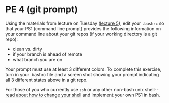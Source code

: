 PE 4 (git prompt)
==============

Using the materials from lecture on Tuesday ([lecture 5](../lectures/5_bash_terminal/bashrc_starter)), edit your `.bashrc` so that your PS1 (command line prompt) provides the following information on your command line about your git repos (if your working directory is a git repo):
- clean vs. dirty
- if your branch is ahead of remote
- what branch you are on

Your prompt must use at least 3 different colors. To complete this exercise, turn in your .bashrc file and a screen shot showing your prompt indicating all 3 different states above in a git repo.

For those of you who currently use `zsh` or any other non-bash unix shell--[read about how to change your shell](http://www.peachpit.com/articles/article.aspx?p=659655&seqNum=3) and implement your own PS1 in bash.
